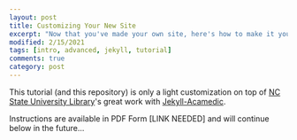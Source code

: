 ```yaml
---
layout: post
title: Customizing Your New Site
excerpt: "Now that you've made your own site, here's how to make it your own by updating its content and even adding pages."
modified: 2/15/2021
tags: [intro, advanced, jekyll, tutorial]
comments: true
category: post
---
```


This tutorial (and this repository) is only a light customization on top of
  [NC State University Library](https://www.lib.ncsu.edu/)'s great work with 
  [Jekyll-Acamedic](https://ncsu-libraries.github.io/jekyll-academic-docs/workshop/).

Instructions are available in PDF Form [LINK NEEDED] and will continue below in the future...

